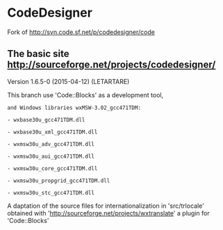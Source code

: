 # CodeDesigner
Fork of http://svn.code.sf.net/p/codedesigner/code

The basic site http://sourceforge.net/projects/codedesigner/
 ----------------------------------------------------------

Version 1.6.5-0 (2015-04-12) (LETARTARE)

This branch use 'Code::Blocks' as a development tool,

    and Windows libraries wxMSW-3.02_gcc471TDM:

    - wxbase30u_gcc471TDM.dll

    - wxbase30u_xml_gcc471TDM.dll

    - wxmsw30u_adv_gcc471TDM.dll

    - wxmsw30u_aui_gcc471TDM.dll

    - wxmsw30u_core_gcc471TDM.dll

    - wxmsw30u_propgrid_gcc471TDM.dll

    - wxmsw30u_stc_gcc471TDM.dll



A daptation of the source files for internationalization  in 'src/trlocale'
obtained with 'http://sourceforge.net/projects/wxtranslate' a plugin for 'Code::Blocks'

